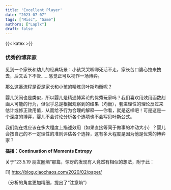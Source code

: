 ```yaml
---
title: 'Excellent Player'
date: "2023-07-07"
tags: ["Misc", "Game"]
authors: ["Laplx"]
draft: false
---
```

{{< katex >}}
### 优秀的博弈家

见到一个家长和幼儿的经典场景：小孩哭哭唧唧死活不走，家长苦口婆心拉来拽去，后又丢下不管……感觉正可以视作一场博弈。

那么这番流程是否是家长和小孩的精炼贝叶斯均衡呢？

婴儿哭闹也是类似，所以婴儿是精通博弈论的优秀玩家吗？我们喜欢用效用函数刻画人可能的行为，但似乎总是根据观察到的结果（均衡），套进理性的理论反过来估计或修正效用值，从而给予行为合理的解释——你看，就是这样吧！可是这是一个深度的博弈，婴儿不会讨论分析各个选项也不会写贝叶斯公式。

我们能在或应该在多大程度上描述效用（如果直接等同于做事的冲动大小）？婴儿会按自己的不一定理性的准则评估各个选择，这有多大程度是因为他是优秀的博弈家？

**插播：Continuation of Moments Entropy**

关于”23.5.19 朋友圈熵“那篇，惊讶的发现有人竟然有相似的想法，附于此：

[1] http://blog.ciaochaos.com/2020/02/paper/

（分析的角度更加精细，提出了“注意熵”）